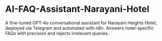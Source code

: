 # AI-FAQ-Assistant-Narayani-Hotel
A fine-tuned GPT-4o conversational assistant for Narayani Heights Hotel, deployed via Telegram and automated with n8n. Answers hotel-specific FAQs with precision and rejects irrelevant queries.
